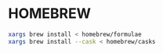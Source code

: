 # HOMEBREW

```bash
xargs brew install < homebrew/formulae
xargs brew install --cask < homebrew/casks
````
